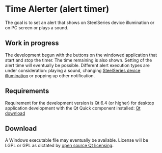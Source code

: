 # Time Alerter (alert timer)
The goal is to set an alert that shows on SteelSeries device illumination or on PC screen or plays a sound.
 
## Work in progress
The development begun with the buttons on the windowed application that start and stop the timer. The time remaining is also shown. Setting of the alert time will eventually be possible. Different alert execution types are under consideration: playing a sound, changing [SteelSeries device illumination](https://github.com/SteelSeries/gamesense-sdk) or popping up other notification.

## Requirements
Requirement for the development version is Qt 6.4 (or higher) for desktop application development with the Qt Quick component installed: [Qt download](https://www.qt.io/get-started)

## Download
A Windows executable file may eventually be available. License will be LGPL or GPL as dictated by [open source Qt licensing](https://www.qt.io/licensing/).
